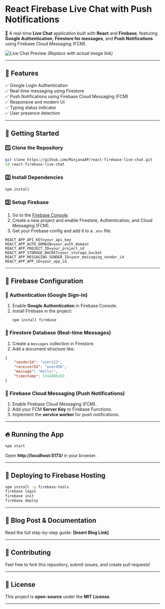 # React Firebase Live Chat with Push Notifications

🚀 A real-time **Live Chat** application built with **React** and **Firebase**, featuring **Google Authentication**, **Firestore for messages**, and **Push Notifications** using Firebase Cloud Messaging (FCM).

![Live Chat Preview](https://your-image-link.com) *(Replace with actual image link)*

---

## **📢 Features**
✅ Google Login Authentication  
✅ Real-time messaging using Firestore  
✅ Push Notifications using Firebase Cloud Messaging (FCM)  
✅ Responsive and modern UI  
✅ Typing status indicator  
✅ User presence detection  

---

## **🚀 Getting Started**

### **1️⃣ Clone the Repository**
```bash
git clone https://github.com/MinjanaAP/react-firebase-live-chat.git
cd react-firebase-live-chat
```

### **2️⃣ Install Dependencies**
```bash
npm install
```

### **3️⃣ Setup Firebase**
1. Go to the [Firebase Console](https://console.firebase.google.com/).  
2. Create a new project and enable Firestore, Authentication, and Cloud Messaging (FCM).  
3. Get your Firebase config and add it to a `.env` file:  

```env
REACT_APP_API_KEY=your_api_key
REACT_APP_AUTH_DOMAIN=your_auth_domain
REACT_APP_PROJECT_ID=your_project_id
REACT_APP_STORAGE_BUCKET=your_storage_bucket
REACT_APP_MESSAGING_SENDER_ID=your_messaging_sender_id
REACT_APP_APP_ID=your_app_id
```

---

## **📡 Firebase Configuration**

### **🔹 Authentication (Google Sign-In)**
1. Enable **Google Authentication** in Firebase Console.  
2. Install Firebase in the project:  
   ```bash
   npm install firebase
   ```

### **🔹 Firestore Database (Real-time Messages)**
1. Create a `messages` collection in Firestore.  
2. Add a document structure like:  

```json
{
    "senderId": "user123",
    "receiverId": "user456",
    "message": "Hello!",
    "timestamp": 1742806163
}
```

### **🔹 Firebase Cloud Messaging (Push Notifications)**
1. Enable Firebase Cloud Messaging (FCM).  
2. Add your FCM **Server Key** to Firebase Functions.  
3. Implement the **service worker** for push notifications.

---

## **🔥 Running the App**
```bash
npm start
```
Open **http://localhost:5173/** in your browser.

---

## **🚀 Deploying to Firebase Hosting**
```bash
npm install -g firebase-tools
firebase login
firebase init
firebase deploy
```

---

## **📄 Blog Post & Documentation**
Read the full step-by-step guide: **[Insert Blog Link]**

---

## **🤝 Contributing**
Feel free to fork this repository, submit issues, and create pull requests!

---

## **📜 License**
This project is **open-source** under the **MIT License**.

---

